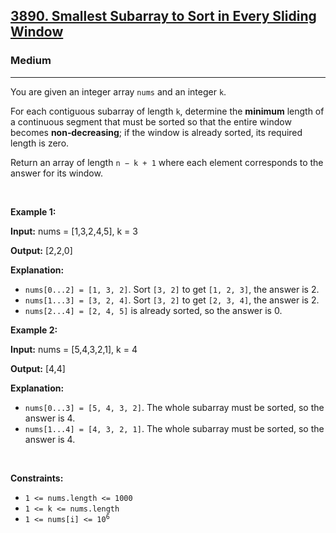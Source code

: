 <h2><a href="https://leetcode.com/problems/smallest-subarray-to-sort-in-every-sliding-window">3890. Smallest Subarray to Sort in Every Sliding Window</a></h2><h3>Medium</h3><hr><p>You are given an integer array <code>nums</code> and an integer <code>k</code>.</p>

<p>For each contiguous <span data-keyword="subarray">subarray</span> of length <code>k</code>, determine the <strong>minimum</strong> length of a continuous segment that must be sorted so that the entire window becomes <strong>non‑decreasing</strong>; if the window is already sorted, its required length is zero.</p>

<p>Return an array of length <code>n &minus; k + 1</code> where each element corresponds to the answer for its window.</p>

<p>&nbsp;</p>
<p><strong class="example">Example 1:</strong></p>

<div class="example-block">
<p><strong>Input:</strong> <span class="example-io">nums = [1,3,2,4,5], k = 3</span></p>

<p><strong>Output:</strong> <span class="example-io">[2,2,0]</span></p>

<p><strong>Explanation:</strong></p>

<ul>
	<li><code>nums[0...2] = [1, 3, 2]</code>. Sort <code>[3, 2]</code> to get <code>[1, 2, 3]</code>, the answer is 2.</li>
	<li><code>nums[1...3] = [3, 2, 4]</code>. Sort <code>[3, 2]</code> to get <code>[2, 3, 4]</code>, the answer is 2.</li>
	<li><code>nums[2...4] = [2, 4, 5]</code> is already sorted, so the answer is 0.</li>
</ul>
</div>

<p><strong class="example">Example 2:</strong></p>

<div class="example-block">
<p><strong>Input:</strong> <span class="example-io">nums = [5,4,3,2,1], k = 4</span></p>

<p><strong>Output:</strong> <span class="example-io">[4,4]</span></p>

<p><strong>Explanation:</strong></p>

<ul>
	<li><code>nums[0...3] = [5, 4, 3, 2]</code>. The whole subarray must be sorted, so the answer is 4.</li>
	<li><code>nums[1...4] = [4, 3, 2, 1]</code>. The whole subarray must be sorted, so the answer is 4.</li>
</ul>
</div>

<p>&nbsp;</p>
<p><strong>Constraints:</strong></p>

<ul>
	<li><code>1 &lt;= nums.length &lt;= 1000</code></li>
	<li><code>1 &lt;= k &lt;= nums.length</code></li>
	<li><code>1 &lt;= nums[i] &lt;= 10<sup>6</sup></code></li>
</ul>
